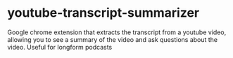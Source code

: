 # youtube-transcript-summarizer
Google chrome extension that extracts the transcript from a youtube video, allowing you to see a summary of the video and ask questions about the video. Useful for longform podcasts
